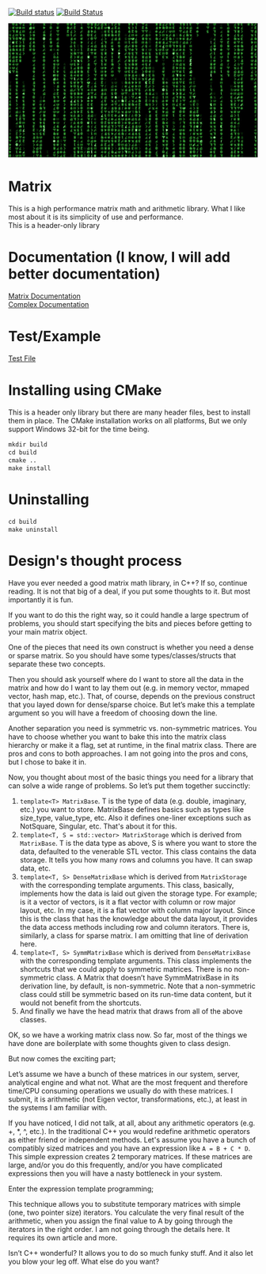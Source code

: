 [![Build status](https://ci.appveyor.com/api/projects/status/acuqcseoi6y19wp4?svg=true)](https://ci.appveyor.com/project/hosseinmoein/matrix)
[![Build Status](https://travis-ci.org/hosseinmoein/Matrix.svg?branch=master)](https://travis-ci.org/hosseinmoein/Matrix)

![Alt text](Matrix.jpeg "Matrix")

# Matrix
This is a high performance matrix math and arithmetic library.
What I like most about it is its simplicity of use and performance.<BR>
This is a header-only library

# Documentation (I know, I will add better documentation)
[Matrix Documentation](include/Matrix.h)<BR>
[Complex Documentation](include/Complex.h)

# Test/Example
[Test File](src/matrix_tester.cc)

# Installing using CMake
This is a header only library but there are many header files, best to
install them in place. The CMake installation works on all platforms,
But we only support Windows 32-bit for the time being.

```
mkdir build
cd build
cmake ..
make install
```

# Uninstalling
```
cd build
make uninstall
```

# Design's thought process
Have you ever needed a good matrix math library, in C++? If so, continue reading. It is not that big of a deal, if you put some thoughts to it. But most importantly it is fun.

If you want to do this the right way, so it could handle a large spectrum of problems, you should start specifying the bits and pieces before getting to your main matrix object.

One of the pieces that need its own construct is whether you need a dense or sparse matrix. So you should have some types/classes/structs that separate these two concepts.

Then you should ask yourself where do I want to store all the data in the matrix and how do I want to lay them out (e.g. in memory vector, mmaped vector, hash map, etc.). That, of course, depends on the previous construct that you layed down for dense/sparse choice. But let’s make this a template argument so you will have a freedom of choosing down the line.

Another separation you need is symmetric vs. non-symmetric matrices. You have to choose whether you want to bake this into the matrix class hierarchy or make it a flag, set at runtime, in the final matrix class. There are pros and cons to both approaches. I am not going into the pros and cons, but I chose to bake it in.

Now, you thought about most of the basic things you need for a library that can solve a wide range of problems. So let’s put them together succinctly:

1) `template<T> MatrixBase`. T is the type of data (e.g. double, imaginary, etc.) you want to store. MatrixBase defines basics such as types like size_type, value_type, etc. Also it defines one-liner exceptions such as NotSquare, Singular, etc. That's about it for this.
2) `template<T, S = std::vector> MatrixStorage` which is derived from `MatrixBase`. T is the data type as above, S is where you want to store the data, defaulted to the venerable STL vector. This class contains the data storage. It tells you how many rows and columns you have. It can swap data, etc.
3) `template<T, S> DenseMatrixBase` which is derived from `MatrixStorage` with the corresponding template arguments. This class, basically, implements how the data is laid out given the storage type. For example; is it a vector of vectors, is it a flat vector with column or row major layout, etc. In my case, it is a flat vector with column major layout. Since this is the class that has the knowledge about the data layout, it provides the data access methods including row and column iterators. There is, similarly, a class for sparse matrix. I am omitting that line of derivation here.
4) `template<T, S> SymmMatrixBase` which is derived from `DenseMatrixBase` with the corresponding template arguments. This class implements the shortcuts that we could apply to symmetric matrices. There is no non-symmetric class. A Matrix that doesn’t have SymmMatrixBase in its derivation line, by default, is non-symmetric. Note that a non-symmetric class could still be symmetric based on its run-time data content, but it would not benefit from the shortcuts.
5) And finally we have the head matrix that draws from all of the above classes.


OK, so we have a working matrix class now. So far, most of the things we have done are boilerplate with some thoughts given to class design.

But now comes the exciting part;

Let’s assume we have a bunch of these matrices in our system, server, analytical engine and what not. What are the most frequent and therefore time/CPU consuming operations we usually do with these matrices. I submit, it is arithmetic (not Eigen vector, transformations, etc.), at least in the systems I am familiar with.

If you have noticed, I did not talk, at all, about any arithmetic operators (e.g. +, *, ^, etc.). In the traditional C++ you would redefine arithmetic operators as either friend or independent methods. Let's assume you have a bunch of compatibly sized matrices and you have an expression like `A = B + C * D`. This simple expression creates 2 temporary matrices. If these matrices are large, and/or you do this frequently, and/or you have complicated expressions then you will have a nasty bottleneck in your system.

Enter the expression template programming;

This technique allows you to substitute temporary matrices with simple (one, two pointer size) iterators. You calculate the very final result of the arithmetic, when you assign the final value to A by going through the iterators in the right order.
I am not going through the details here. It requires its own article and more. 

Isn’t C++ wonderful? It allows you to do so much funky stuff. And it also let you blow your leg off. What else do you want?
